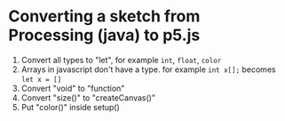 # Converting a sketch from Processing (java) to p5.js

1. Convert all types to "let", for example `int`, `float`, `color`
1. Arrays in javascript don't have a type. for example `int x[];` becomes `let x = []`
1. Convert "void" to "function"
1. Convert "size()" to "createCanvas()"
1. Put "color()" inside setup()
